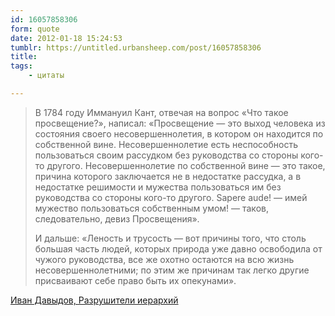 ```yaml
---
id: 16057858306
form: quote
date: 2012-01-18 15:24:53
tumblr: https://untitled.urbansheep.com/post/16057858306
title: 
tags:
    - цитаты

---
```


<blockquote>
<p>В 1784 году Иммануил Кант, отвечая на вопрос «Что такое просвещение?», написал: «Просвещение — это выход человека из состояния своего несовершеннолетия, в котором он находится по собственной вине. Несовершеннолетие есть неспособность пользоваться своим рассудком без руководства со стороны кого-то другого. Несовершеннолетие по собственной вине — это такое, причина которого заключается не в недостатке рассудка, а в недостатке решимости и мужества пользоваться им без руководства со стороны кого-то другого. Sapere aude! — имей мужество пользоваться собственным умом! — таков, следовательно, девиз Просвещения».</p>

<p>И дальше: «Леность и трусость — вот причины того, что столь большая часть людей, которых природа уже давно освободила от чужого руководства, все же охотно остаются на всю жизнь несовершеннолетними; по этим же причинам так легко другие присваивают себе право быть их опекунами».</p>
</blockquote>

<a href="http://expert.ru/expert/2012/02/razrushiteli-ierarhij/">Иван Давыдов, Разрушители иерархий</a>
